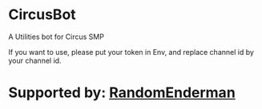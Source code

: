 # CircusBot
A Utilities bot for Circus SMP

If you want to use, please put your token in Env, and replace channel id by your channel id.


# Supported by: [RandomEnderman](https://github.com/coderenderman99)
